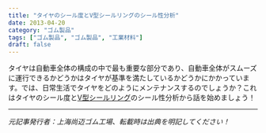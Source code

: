 ```yaml
---
title: "タイヤのシール度とV型シールリングのシール性分析"
date: 2013-04-20
category: "ゴム製品"
tags: ["ゴム製品", "ゴム製品", "工業材料"]
draft: false
---
```


タイヤは自動車全体の構成の中で最も重要な部分であり、自動車全体がスムーズに運行できるかどうかはタイヤが基準を満たしているかどうかにかかっています。では、日常生活でタイヤをどのようにメンテナンスするのでしょうか？これはタイヤのシール度と[V型シールリング](http://www.smpolymer.com/)のシール性分析から話を始めましょう！

---

*元記事発行者：上海尚迈ゴム工場、転載時は出典を明記してください！*